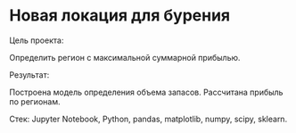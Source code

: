 # Новая локация для бурения


Цель проекта: 

Определить регион с максимальной суммарной прибылью. 


Результат: 

Построена модель определения объема запасов. Рассчитана прибыль по регионам. 

Стек: Jupyter Notebook, Python, pandas, matplotlib, numpy, scipy, sklearn.
